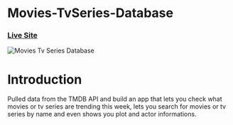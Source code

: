 # Movies-TvSeries-Database

### [Live Site](https://movies-series-aa.netlify.app/)

![Movies Tv Series Database](https://i.postimg.cc/RhNXkRwf/Movies.png)

# Introduction

Pulled data from the TMDB API and build an app that lets you check what movies or
tv series are trending this week, lets you search for movies or tv series by
name and even shows you plot and actor informations.
